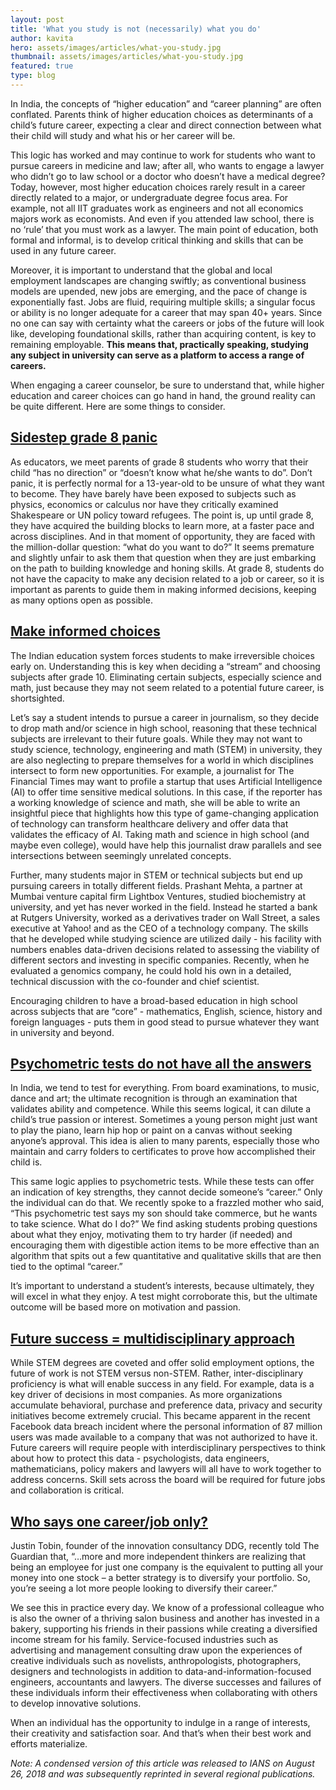 ```yaml
---
layout: post
title: 'What you study is not (necessarily) what you do'
author: kavita
hero: assets/images/articles/what-you-study.jpg
thumbnail: assets/images/articles/what-you-study.jpg
featured: true
type: blog
---
```


In India, the concepts of “higher education” and “career planning” are often conflated. Parents think of higher education choices as determinants of a child’s future career, expecting a clear and direct connection between what their child will study and what his or her career will be.

This logic has worked and may continue to work for students who want to pursue careers in medicine and law; after all, who wants to engage a lawyer who didn’t go to law school or a doctor who doesn’t have a medical degree? Today, however, most higher education choices rarely result in a career directly related to a major, or undergraduate degree focus area. For example, not all IIT graduates work as engineers and not all economics majors work as economists. And even if you attended law school, there is no ‘rule’ that you must work as a lawyer. The main point of education, both formal and informal, is to develop critical thinking and skills that can be used in any future career.

Moreover, it is important to understand that the global and local employment landscapes are changing swiftly; as conventional business models are upended, new jobs are emerging, and the pace of change is exponentially fast. Jobs are fluid, requiring multiple skills; a singular focus or ability is no longer adequate for a career that may span 40+ years. Since no one can say with certainty what the careers or jobs of the future will look like, developing foundational skills, rather than acquiring content, is key to remaining employable. <b>This means that, practically speaking, studying any subject in university can serve as a platform to access a range of careers.</b>

When engaging a career counselor, be sure to understand that, while higher education and career choices can go hand in hand, the ground reality can be quite different. Here are some things to consider.

## <u>Sidestep grade 8 panic</u>

As educators, we meet parents of grade 8 students who worry that their child “has no direction” or “doesn’t know what he/she wants to do”. Don’t panic, it is perfectly normal for a 13-year-old to be unsure of what they want to become. They have barely have been exposed to subjects such as physics, economics or calculus nor have they critically examined Shakespeare or UN policy toward refugees. The point is, up until grade 8, they have acquired the building blocks to learn more, at a faster pace and across disciplines. And in that moment of opportunity, they are faced with the million-dollar question: “what do you want to do?” It seems premature and slightly unfair to ask them that question when they are just embarking on the path to building knowledge and honing skills. At grade 8, students do not have the capacity to make any decision related to a job or career, so it is important as parents to guide them in making informed decisions, keeping as many options open as possible.

## <u>Make informed choices</u>

The Indian education system forces students to make irreversible choices early on. Understanding this is key when deciding a “stream” and choosing subjects after grade 10. Eliminating certain subjects, especially science and math, just because they may not seem related to a potential future career, is shortsighted.

Let’s say a student intends to pursue a career in journalism, so they decide to drop math and/or science in high school, reasoning that these technical subjects are irrelevant to their future goals. While they may not want to study science, technology, engineering and math (STEM) in university, they are also neglecting to prepare themselves for a world in which disciplines intersect to form new opportunities. For example, a journalist for The Financial Times may want to profile a startup that uses Artificial Intelligence (AI) to offer time sensitive medical solutions. In this case, if the reporter has a working knowledge of science and math, she will be able to write an insightful piece that highlights how this type of game-changing application of technology can transform healthcare delivery and offer data that validates the efficacy of AI. Taking math and science in high school (and maybe even college), would have help this journalist draw parallels and see intersections between seemingly unrelated concepts.

Further, many students major in STEM or technical subjects but end up pursuing careers in totally different fields. Prashant Mehta, a partner at Mumbai venture capital firm Lightbox Ventures, studied biochemistry at university, and yet has never worked in the field. Instead he started a bank at Rutgers University, worked as a derivatives trader on Wall Street, a sales executive at Yahoo! and as the CEO of a technology company. The skills that he developed while studying science are utilized daily - his facility with numbers enables data-driven decisions related to assessing the viability of different sectors and investing in specific companies. Recently, when he evaluated a genomics company, he could hold his own in a detailed, technical discussion with the co-founder and chief scientist.

Encouraging children to have a broad-based education in high school across subjects that are “core” - mathematics, English, science, history and foreign languages - puts them in good stead to pursue whatever they want in university and beyond.

## <u> Psychometric tests do not have all the answers</u>

In India, we tend to test for everything. From board examinations, to music, dance and art; the ultimate recognition is through an examination that validates ability and competence. While this seems logical, it can dilute a child’s true passion or interest. Sometimes a young person might just want to play the piano, learn hip hop or paint on a canvas without seeking anyone’s approval. This idea is alien to many parents, especially those who maintain and carry folders to certificates to prove how accomplished their child is.

This same logic applies to psychometric tests. While these tests can offer an indication of key strengths, they cannot decide someone’s “career.” Only the individual can do that. We recently spoke to a frazzled mother who said, “This psychometric test says my son should take commerce, but he wants to take science. What do I do?” We find asking students probing questions about what they enjoy, motivating them to try harder (if needed) and encouraging them with digestible action items to be more effective than an algorithm that spits out a few quantitative and qualitative skills that are then tied to the optimal “career.”

It’s important to understand a student’s interests, because ultimately, they will excel in what they enjoy. A test might corroborate this, but the ultimate outcome will be based more on motivation and passion.

## <u>Future success = multidisciplinary approach</u>

While STEM degrees are coveted and offer solid employment options, the future of work is not STEM versus non-STEM. Rather, inter-disciplinary proficiency is what will enable success in any field. For example, data is a key driver of decisions in most companies. As more organizations accumulate behavioral, purchase and preference data, privacy and security initiatives become extremely crucial. This became apparent in the recent Facebook data breach incident where the personal information of 87 million users was made available to a company that was not authorized to have it. Future careers will require people with interdisciplinary perspectives to think about how to protect this data - psychologists, data engineers, mathematicians, policy makers and lawyers will all have to work together to address concerns. Skill sets across the board will be required for future jobs and collaboration is critical.

## <u>Who says one career/job only?</u>

Justin Tobin, founder of the innovation consultancy DDG, recently told The Guardian that, “…more and more independent thinkers are realizing that being an employee for just one company is the equivalent to putting all your money into one stock – a better strategy is to diversify your portfolio. So, you’re seeing a lot more people looking to diversify their career.”

We see this in practice every day. We know of a professional colleague who is also the owner of a thriving salon business and another has invested in a bakery, supporting his friends in their passions while creating a diversified income stream for his family. Service-focused industries such as advertising and management consulting draw upon the experiences of creative individuals such as novelists, anthropologists, photographers, designers and technologists in addition to data-and-information-focused engineers, accountants and lawyers. The diverse successes and failures of these individuals inform their effectiveness when collaborating with others to develop innovative solutions.

When an individual has the opportunity to indulge in a range of interests, their creativity and satisfaction soar. And that’s when their best work and efforts materialize.

<i>Note: A condensed version of this article was released to IANS on August 26, 2018 and was subsequently reprinted in several regional publications.</i>
